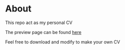 # About
This repo act as my personal CV

The preview page can be found [here](https://htmlpreview.github.io/?https://github.com/quocanhnguyen402/Curriculum-Vitae/blob/master/index.html)

Feel free to download and modify to make your own CV
